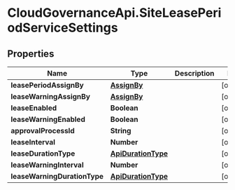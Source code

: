 # CloudGovernanceApi.SiteLeasePeriodServiceSettings

## Properties

Name | Type | Description | Notes
------------ | ------------- | ------------- | -------------
**leasePeriodAssignBy** | [**AssignBy**](AssignBy.md) |  | [optional] 
**leaseWarningAssignBy** | [**AssignBy**](AssignBy.md) |  | [optional] 
**leaseEnabled** | **Boolean** |  | [optional] 
**leaseWarningEnabled** | **Boolean** |  | [optional] 
**approvalProcessId** | **String** |  | [optional] 
**leaseInterval** | **Number** |  | [optional] 
**leaseDurationType** | [**ApiDurationType**](ApiDurationType.md) |  | [optional] 
**leaseWarningInterval** | **Number** |  | [optional] 
**leaseWarningDurationType** | [**ApiDurationType**](ApiDurationType.md) |  | [optional] 


